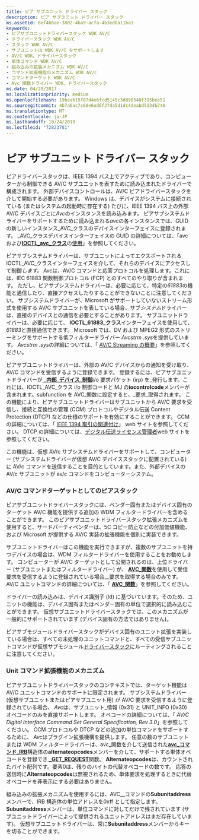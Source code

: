 ```yaml
---
title: ピア サブユニット ドライバー スタック
description: ピア サブユニット ドライバー スタック
ms.assetid: 6ef4b6ae-3802-4ba9-acfa-4b3edba11ba3
keywords:
- ピアサブユニットドライバースタック WDK AV/C
- ドライバースタック WDK AV/C
- スタック WDK AV/C
- サブユニットは WDK AV/C をサポートします
- AV/C WDK、ドライバースタック
- 単体コマンド WDK AV/C
- 組み込みの拡張メカニズム WDK AV/C
- コマンド拡張機能のメカニズム WDK AV/C
- コマンドターゲット WDK AV/C
- Avc 関数ドライバー WDK、ドライバースタック
ms.date: 04/20/2017
ms.localizationpriority: medium
ms.openlocfilehash: 19bea615f87d4e6fcd5145c3d898540f395bee51
ms.sourcegitcommit: 4b7a6ac7c68e6ad6f27da5d1dc4deabd5d34b748
ms.translationtype: MT
ms.contentlocale: ja-JP
ms.lasthandoff: 10/24/2019
ms.locfileid: "72823781"
---
```

# <a name="peer-subunit-driver-stack"></a>ピア サブユニット ドライバー スタック


ピアドライバースタックは、IEEE 1394 バス上でアクティブであり、コンピューターから制御できる AV/C サブユニットを表すために読み込まれたドライバーで構成されます。 外部デバイスコントロールは、AV/C ピアドライバースタックを介して開始する必要があります。 Windows は、デバイスがシステムに接続されている (またはシステムの起動時に存在する) たびに、IEEE 1394 バス上の外部 AV/C デバイスごとに*Avc*のインスタンスを読み込みます。 ピアサブシステムドライバーをサポートするために読み込まれる*avc*の各インスタンスでは、GUID の新しいインスタンス\_AVC\_クラスのデバイスインターフェイスに登録されます。 \_AVC\_クラスデバイスインターフェイスの GUID の詳細については、「avc および[**IOCTL\_avc\_クラス**](https://docs.microsoft.com/windows-hardware/drivers/ddi/avc/ni-avc-ioctl_avc_class)の[使用](using-avc-sys.md)」を参照してください。

ピアサブシステムドライバーは、サブユニットによってエクスポートされる IOCTL\_AVC\_クラスインターフェイスを介して、それらのデバイスにアクセスして制御*します。* *Avc*は、AV/C コマンドと応答プロトコルを処理します。これには、IEC 61883 関数制御プロトコル (FCP) とのすべてのやり取りが含まれます。 ただし、ピアサブシステムドライバーは、必要に応じて、特定の*61883*の機能と通信したり、直接アクセスしたりすることができないことに注意してください。 サブシステムドライバーが、Microsoft がサポートしていないストリーム形式を使用する AV/C サブユニットを表している場合、サブ*システム*ドライバーは、直接のデバイスとの通信を必要とすることがあります。 サブユニットドライバーは、必要に応じて、 **IOCTL\_61883\_クラス**インターフェイスを使用して、 *61883*と直接通信できます。 Microsoft では、DV および MPEG2 形式のストリーミングをサポートする低フィルタードライバー *Avcstrm .sys*を提供しています。 *Avcstrm .sys*の詳細については、「 [AV/C Streaming の概要](av-c-streaming-overview.md)」を参照してください。

ピアサブユニットドライバーは、外部の AV/C デバイスからの通知を受け取り、AV/C コマンドを受信するように登録できます。 登録するには、ピアサブユニットドライバーが[ **\_内部\_デバイス\_制御**](https://docs.microsoft.com/windows-hardware/drivers/kernel/irp-mj-internal-device-control)i/o 要求パケット (irp) を\_発行します。これには、IOCTL\_AVC\_クラス i/o 制御コードと MJ の**iocontrolcode**メンバーが含まれます。subfunction を AVC\_関数に設定すると、\_要求\_取得されます。 この機能により、ピアサブユニットドライバーはサブユニットから AV/C 要求を受信し、接続と互換性の管理 (CCM) プロトコルやデジタル伝送 Content Protection (DTCP) などの仕様のサポートを有効にすることができます。 CCM の詳細については、「 [IEEE 1394 取引の関連付け](https://go.microsoft.com/fwlink/p/?LinkId=518448)」 web サイトを参照してください。 DTCP の詳細については、[デジタル伝送ライセンス管理者](https://go.microsoft.com/fwlink/p/?linkid=8731)web サイトを参照してください。

この機能は、仮想 AV/c サブシステムドライバーをサポートして、コンピューター (サブシステムドライバーが仮想 AV/C デバイススタックに配置されている) に AV/c コマンドを送信することを目的としています。また、外部デバイスの AV/c サブユニットが av/c コマンドをコンピューターシステム。

### <a href="" id="peer-stack-as-av-c-command-target"></a>**AV/C コマンドターゲットとしてのピアスタック**

ピアサブユニットドライバースタックには、ベンダー固有またはデバイス固有のターゲット AV/C 機能を提供する追加の WDM フィルタードライバーを含めることができます。 このピアサブユニットドライバースタック拡張メカニズムを使用すると、サードパーティベンダーは、5C コピー防止などの付加価値機能、および Microsoft が提供する AV/C 実装の拡張機能を個別に実装できます。

サブユニットドライバーはこの機能を実行できますが、複数のサブユニットを持つデバイスの場合は、WDM フィルタードライバーを使用することをお勧めします。 コンピューターが AV/C ターゲットとして公開されるのは、上位ドライバー (サブユニットまたはフィルタードライバー) が、 [**AVC\_関数**](https://docs.microsoft.com/windows-hardware/drivers/stream/avc-function-get-request)を使用して受信要求を受信するように登録されている場合\_\_要求を取得する場合のみです。 AV/C ユニットコマンドの詳細については、「 [**AVC\_関数**](https://docs.microsoft.com/windows-hardware/drivers/ddi/avc/ne-avc-_tagavc_function)」を参照してください。

ドライバーの読み込みは、デバイス識別子 (Id) に基づいています。そのため、ユニットの機能は、デバイス固有またはベンダー固有の単位で選択的に読み込むことができます。 仮想サブユニットドライバースタックでは、このメカニズムが一般的にサポートされています (デバイス固有の方法ではありません)。

ピアサブモジュールドライバースタックがデバイス固有のユニット拡張を実装している場合は、すべての未処理のユニットコマンドと、すべての受信サブユニットコマンドが仮想サブモジュール[ドライバースタック](virtual-subunit-driver-stack.md)にルーティングされることに注意してください。

### <a name="unit-command-extension-mechanism"></a>**Unit コマンド拡張機能のメカニズム**

ピアサブユニットドライバースタックのコンテキストでは、ターゲット機能は AV/C ユニットコマンドのサポートに限定されます。 サブシステムドライバー (仮想サブユニットまたはピアサブユニット用) が AV/C 要求を受信するように登録されている場合、 *Avc*は、サブユニット\_情報 (0x31) と UNIT\_INFO (0x30) オペコードのみを直接サポートします。 オペコードの詳細については、「 *AV/C Digital Interface Command Set General Specification, Rev 3.0*」を参照してください。 CCM プロトコルや DTCP などの追加の単位コマンドをサポートするために、 *Avc*はプラグイン拡張機構を提供します。 任意の数のサブユニットまたは WDM フィルタードライバーは、avc\_関数を介して送信された[**avc\_コマンド\_IRB**](https://docs.microsoft.com/windows-hardware/drivers/ddi/avc/ns-avc-_avc_command_irb)構造体の**alternateopcodes**メンバーを介して、サポートする単体オペコードを登録でき[ **\_GET\_REQUEST**](https://docs.microsoft.com/windows-hardware/drivers/stream/avc-function-get-request)関数。 **Alternateopcodes**は、カウントされたバイト配列です。要素0は、残りのバイトの代替オペコードの数です。 応答の送信時に**Alternateopcodes**は無視されるため、単体要求を処理するときに代替オペコードを非表示にする必要はありません。

組み込みの拡張メカニズムを使用するには、AVC\_\_コマンドの**Subunitaddress**メンバーで、IRB 構造体の単位アドレスを0xff として指定します。 **Subunitaddress**メンバーは、単位コマンドに対してだけで残されています (サブユニットドライバーによって提供されるユニットアドレスはまだ存在しています)。 仮想サブユニットドライバーは、常に**Subunitaddress**メンバーからキーを切ることができます。

 

 




